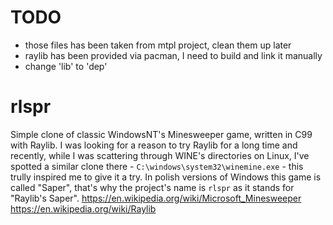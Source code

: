 # TODO
- those files has been taken from mtpl project, clean them up later
- raylib has been provided via pacman, I need to build and link it manually
- change 'lib' to 'dep'


# rlspr
Simple clone of classic WindowsNT's Minesweeper game, written in C99 with Raylib.
I was looking for a reason to try Raylib for a long time and recently,
while I was scattering through WINE's directories on Linux,
I've spotted a similar clone there - `C:\windows\system32\winemine.exe` -
this trully inspired me to give it a try.
In polish versions of Windows this game is called "Saper",
that's why the project's name is `rlspr` as it stands for "Raylib's Saper".
https://en.wikipedia.org/wiki/Microsoft_Minesweeper \
https://en.wikipedia.org/wiki/Raylib
